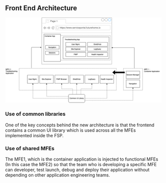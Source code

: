 ## Front End Architecture
![](../img/architecture_diagrams-frontend.drawio.png)

### Use of common libraries
One of the key concepts behind the new architecture is that the frontend contains a common UI library which is used across all the MFEs implemented inside the FSP. 

### Use of shared MFEs
The MFE1, which is the container application is injected to functional MFEs (In this case the MFE2) so that the team who is developing a specific MFE can developer, test launch, debug and deploy their application without depending on other  application engineering teams.